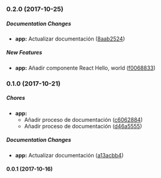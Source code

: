 ### 0.2.0 (2017-10-25)

##### Documentation Changes

* **app:** Actualizar documentación ([8aab2524](https://github.com/lmsp/react-ui-library-starter/commit/8aab2524f3c5e0a33f04e3112543e86b6d56251e))

##### New Features

* **app:** Añadir componente React Hello, world ([f0068833](https://github.com/lmsp/react-ui-library-starter/commit/f00688337173f92be9a7a9b2db15fa1c5a428045))

### 0.1.0 (2017-10-21)

##### Chores

* **app:**
  * Añadir proceso de documentación ([c6062884](https://github.com/lmsp/react-ui-library-starter/commit/c60628849f188ca79ac77101454c98cf02ad7a0f))
  * Añadir proceso de documentación ([d46a5555](https://github.com/lmsp/react-ui-library-starter/commit/d46a5555de8f464aa0b08f0445b44ec0939cd7eb))

##### Documentation Changes

* **app:** Actualizar documentación ([a13acbb4](https://github.com/lmsp/react-ui-library-starter/commit/a13acbb46180bcc4a09a19840c08a0978963a713))

#### 0.0.1 (2017-10-16)

